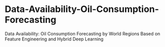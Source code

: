 # Data-Availability-Oil-Consumption-Forecasting
Data Availability: Oil Consumption Forecasting by World Regions Based on Feature Engineering and Hybrid Deep Learning

